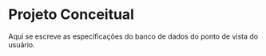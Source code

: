 # Projeto Conceitual

Aqui se escreve as especificações do banco de dados do ponto de vista do usuário.